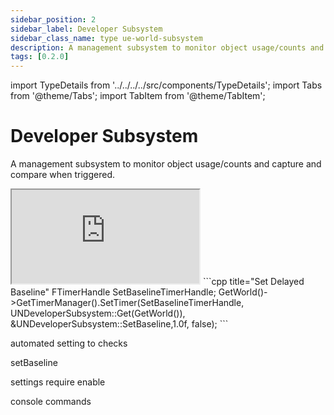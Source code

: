```yaml
---
sidebar_position: 2
sidebar_label: Developer Subsystem
sidebar_class_name: type ue-world-subsystem
description: A management subsystem to monitor object usage/counts and capture and compare when triggered.
tags: [0.2.0]
---
```


import TypeDetails from '../../../../src/components/TypeDetails';
import Tabs from '@theme/Tabs';
import TabItem from '@theme/TabItem';

# Developer Subsystem

<TypeDetails icon="ue-world-subsystem" base="UTickableWorldSubsystem" type="UNDeveloperSubsystem" typeExtra="" headerFile="NexusCore/Public/Developer/NDeveloperSubsystem.h" />

A management subsystem to monitor object usage/counts and capture and compare when triggered.



<Tabs>
  <TabItem value="blueprint" label="Blueprint" default attributes={{className: 'tab-blueprint' }}>
    <iframe src="https://blueprintue.com/render/jg3v_i32/" allowfullscreen="yes" scrolling="no" class="blueprintue" style={{ height : '325px' }}></iframe>
  </TabItem>
  <TabItem value="native" label="C++" attributes={{className: 'tab-native' }}>
```cpp title="Set Delayed Baseline"
FTimerHandle SetBaselineTimerHandle;
GetWorld()->GetTimerManager().SetTimer(SetBaselineTimerHandle, UNDeveloperSubsystem::Get(GetWorld()), &UNDeveloperSubsystem::SetBaseline,1.0f, false);
```    
  </TabItem>
</Tabs>

automated setting to checks


setBaseline


settings
require enable

console commands
